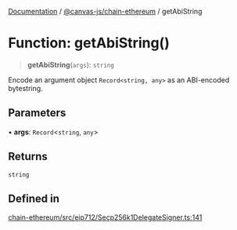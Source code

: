 [Documentation](../../../packages.md) / [@canvas-js/chain-ethereum](../index.md) / getAbiString

# Function: getAbiString()

> **getAbiString**(`args`): `string`

Encode an argument object `Record<string, any>` as an ABI-encoded bytestring.

## Parameters

• **args**: `Record`\<`string`, `any`\>

## Returns

`string`

## Defined in

[chain-ethereum/src/eip712/Secp256k1DelegateSigner.ts:141](https://github.com/canvasxyz/canvas/blob/62d177fb446565afa753f83091e84331fbd47245/packages/chain-ethereum/src/eip712/Secp256k1DelegateSigner.ts#L141)
